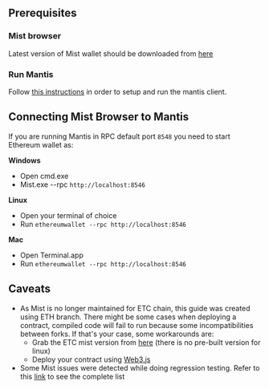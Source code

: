 ## Prerequisites

### Mist browser

Latest version of Mist wallet should be downloaded from [here](https://github.com/ethereum/mist/releases)

### Run Mantis

Follow [this instructions](Home) in order to setup and run the mantis client. 

## Connecting Mist Browser to Mantis

If you are running Mantis in RPC default port `8548` you need to start Ethereum wallet as:

**Windows**
- Open cmd.exe
- Mist.exe --rpc `http://localhost:8546`

**Linux**
- Open your terminal of choice
- Run `ethereumwallet --rpc http://localhost:8546`

**Mac**
- Open Terminal.app
- Run `ethereumwallet --rpc http://localhost:8546`

## Caveats
- As Mist is no longer maintained for ETC chain, this guide was created using ETH branch. There might be some cases when deploying a contract, compiled code will fail to run because some incompatibilities between forks. If that's your case, some workarounds are:
  - Grab the ETC mist version from [here](https://github.com/ethereumproject/mist/releases) (there is no pre-built version for linux)
  - Deploy your contract using [Web3.js](https://github.com/ethereum/wiki/wiki/JavaScript-API#web3ethcontract)
- Some Mist issues were detected while doing regression testing. Refer to this [link](Mist-Integration-Testing-Report) to see the complete list
